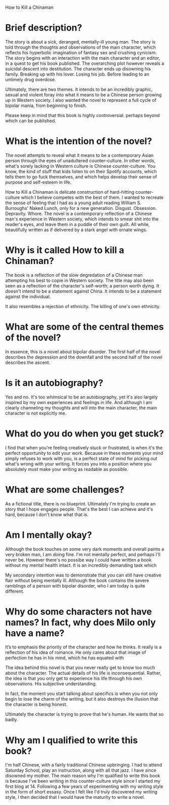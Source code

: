 How to Kill a Chinaman

# Brief description?

The story is about a sick, deranged, mentally-ill young man. The story is told through the thoughts and observations of the main character, which reflects his hyperbolic imagination of fantasy sex and crushing cynicism. The story begins with an interaction with the main character and an editor, in a quest to get his book published. The overarching plot however reveals a suicidal descent into destitution. The character ends up disowning his family. Breaking up with his lover. Losing his job. Before leading to an untimely drug overdose.

Ultimately, there are two themes. It intends to be an incredibly graphic, sexual and violent foray into what it means to be a Chinese person growing up in Western society. I also wanted the novel to represent a full cycle of bipolar mania, from beginning to finish.

Please keep in mind that this book is highly controversial.
perhaps beyond which can be published.

<!--
The story is told through the thoughts and observations of the main character, who is never truly revealed. The only character with a name is his love interest, Milo. Only a fraction of his thoughts actually describe what is taking place in each scene, both in terms of what he is feeling as well as what is actually happening. Instead, a vast majority of his commentary paints a broken fantasy land of extreme hyperbolic tension and crushing cynicism. It is an incredibly graphic, sexual and violent foray into what it means to be an Asian person growing up in Western society. -->

# What is the intention of the novel?

The novel attempts to reveal what it means to be a contemporary Asian person through the eyes of unadultered counter-culture. In other words, what's sorely lacking in Western culture is Chinese counter-culture. You know, the kind of stuff that kids listen to on their Spotify accounts, which tells them to go fuck themselves, and which helps develop their sense of purpose and self-esteem in life.

How to Kill a Chinaman is delicate construction of hard-hitting counter-culture which I believe competes with the best of them. I wanted to recreate the sense of feeling that I had as a young adult reading William S. Burroughs' Naked Lunch, only for a new generation. Disgust. Obsession. Depravity. Whore. The novel is a contemporary reflection of a Chinese man's experience in Western society, which intends to smear shit into the reader's eyes, and leave them in a puddle of their own guilt. All while, beautifully written as if delivered by a stark angel with ornate wings.

# Why is it called How to kill a Chinaman?

The book is a reflection of the slow degredation of a Chinese man attempting his best to copie in Western society. The title may also been seen as a reflection of the character's self-worth; a person worth dying. It doesn't intend to be a statement against China. It intends to be a statement against the individual.

It also resembles a rejection of ethnicity. The killing of one's own ethnicity. 

# What are some of the central themes of the novel?

In essence, this is a novel about bipolar disorder. The first half of the novel describes the depression and the downfall and the second half of the novel describes the ascent.

# Is it an autobiography?

Yes and no. It's too whimsical to be an autobiography, yet it's also largely inspired by my own experiences and feelings in life. And although I am clearly channeling my thoughts and will into the main character, the main character is not explicitly me.

# What do you do when you get stuck?

I find that when you're feeling creatively stuck or frustrated, is when it's the perfect opportunity to edit your work. Because in these moments your mind simply refuses to work with you, is a perfect state of mind for picking out what's wrong with your writing. It forces you into a position where you absolutely must make your writing as readable as possible.

# What are some challenges?

As a fictional title, there is no blueprint. Ultimately I'm trying to create an story that I hope engages people. That's the best I can achieve and it's hard, because I don't know what that is.

# Am I mentally okay?

Although the book touches on some very dark moments and overall paints a very broken man, I am doing fine. I'm not mentally perfect, and perhaps I'll never be. However there's no possibe way I could have written a book without my mental health intact. It is an incredibly demanding task which

My secondary intention was to demonstrate that you can still have creative flair without being mentally ill. Although the book contains the severe ramblings of a person with bipolar disorder, who I am today is quite different.

# Why do some characters not have names? In fact, why does Milo only have a name?

It’s to emphasis the priority of the character and how he thinks. It really is a reflection of his idea of romance. He only cares about that image of perfection he has in his mind, which he has equated with

The idea behind this novel is that you never really get to know too much about the character. The actual details of his life is inconsequential. Rather, the idea is that you only get to experience his life through his own observations. His subjective understanding.

In fact, the moment you start talking about specifics is when you not only begin to lose the charm of the writing, but it also destroys the illusion that the character is being honest.

Ultimately the character is trying to prove that he's human. He wants that so badly.


# Why am I qualified to write this book?

I'm half Chinese, with a fairly traditional Chinese upbringing. I had to attend Saturday School, play an instruction, along with all that jazz. I have since disowned my mother. The main reason why I'm qualified to write this book is because I've been writing in this counter-culture style since I started my first blog at 14. Following a few years of experimenting with my writing style in the form of short essasy. Once I felt like I'd truly discovered my writing style, I then decided that I would have the maturity to write a novel.


